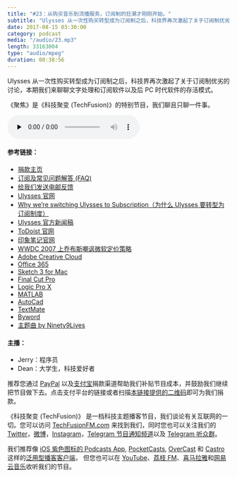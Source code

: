 ```yaml
---
title: "#23：从购买音乐到流播服务，订阅制的狂潮才刚刚开始。"
subtitle: "Ulysses 从一次性购买转型成为订阅制之后，科技界再次激起了关于订阅制优劣的讨论，本期我们来聊聊文字处理和订阅软件以及后 PC 时代软件的存活模式。《聚焦》是《科技聚变 (TechFusion)》的特别节目，我们聊且只聊一件事。"
date: 2017-08-15 03:30:00
category: podcast
media: "/audio/23.mp3"
length: 33163004 
type: "audio/mpeg"
duration: 00:38:56
---
```


Ulysses 从一次性购买转型成为订阅制之后，科技界再次激起了关于订阅制优劣的讨论，本期我们来聊聊文字处理和订阅软件以及后 PC 时代软件的存活模式。

《聚焦》是《科技聚变 (TechFusion)》的特别节目，我们聊且只聊一件事。

<audio class="audioPlayer" controls preload="none" src="https://techfusionfm.com/audio/23.mp3"></audio>

#### 参考链接：
- [捐款主页](https://techfusionfm.com/donate)
- [订阅及常见问题解答 (FAQ)](https://techfusionfm.com/faq)
- [给我们发送电邮反馈](mailto:hi@techfusionfm.com)
- [Ulysses 官网](https://www.ulyssesapp.com)
- [Why we’re switching Ulysses to Subscription（为什么 Ulysses 要转型为订阅制度）](https://medium.com/building-ulysses/why-were-switching-ulysses-to-subscription-47f80b07a9cd )
- [Ulysses 官方新闻稿](https://ulyssesapp.com/blog/)
- [ToDoist 官网](https://www.todoist.com/)
- [印象笔记官网](https://www.evernote.com/)
- [WWDC 2007 上乔布斯嘲讽微软定价策略](https://youtu.be/Shu6_lO1PW8?t=1h4m42s)
- [Adobe Creative Cloud](http://www.adobe.com/cn/creativecloud/)
- [Office 365](http://office365.com)
- [Sketch 3 for Mac](https://www.sketchapp.com)
- [Final Cut Pro](https://www.apple.com/final-cut-pro/)
- [Logic Pro X](https://www.apple.com/logic-pro/)
- [MATLAB](https://www.mathworks.com/products/matlab.html)
- [AutoCad](https://www.autodesk.com/products/autocad/overview)
- [TextMate](http://macromates.com)
- [Byword](https://bywordapp.com)
- [主题曲 by Ninety9Lives](http://99l.tv/BleedingThroughYU)


#### 主播：
- Jerry：程序员
- Dean：大学生，科技爱好者

推荐您通过 [PayPal](https://paypal.me/techfusionfm/5) 以及[支付宝](HTTPS://QR.ALIPAY.COM/FKX09288AJOENI0MVZXM12)捐款渠道帮助我们补贴节目成本，并鼓励我们继续把节目做下去。点击支付平台的链接或者扫描[本链接提供的二维码](https://techfusionfm.com/images/QR.JPG)即可为我们捐款。

《科技聚变 (TechFusion)》 是一档科技主题播客节目，我们谈论有关互联网的一切。您可以访问 [TechFusionFM.com](https://TechFusionFM.com) 来找到我们，同时您也可以关注我们的 [Twitter](http://twitter.com/TechFusionFM)，[微博](https://TechFusionFM.com/images/Weibo-Icon-BW.svg)，[Instagram](http://instagram.com/TechFusionFM)，[Telegram 节目通知频道](https://t.me/TechFusionFM)以及 [Telegram 听众群](https://t.me/TechFusionChat)。

我们推荐像 [iOS 紫色图标的 Podcasts App](https://itunes.apple.com/cn/podcast/id1202658654), [PocketCasts](http://pca.st/podcast/28fcd200-cc7c-0134-10da-25324e2a541d), [OverCast](https://overcast.fm) 和 [Castro](http://supertop.co/castro/) 这样的[泛用型播客客户端](https://techfusionfm.com/faq)， 但您也可以在 [YouTube](https://www.youtube.com/channel/UC6uvHf21Tjm5lepw6P2Ki-Q)、[荔枝 FM](https://www.lizhi.fm/1494013/)、[喜马拉雅](http://www.ximalaya.com/72456289/album/6648521)和[网易云音乐](http://music.163.com/#/djradio?id=347498120)收听我们的节目。